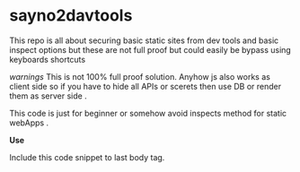 # sayno2davtools
This repo is all about securing basic static sites from dev tools and basic inspect options but these are not full proof but could easily be bypass using keyboards shortcuts

*warnings* 
This is not 100% full proof solution. Anyhow js also works as client side so if you have to hide all APIs or scerets then use DB or render them as server side . 

This code is just for beginner or somehow avoid inspects method for static webApps . 

**Use**

Include  this code snippet to last body tag.
